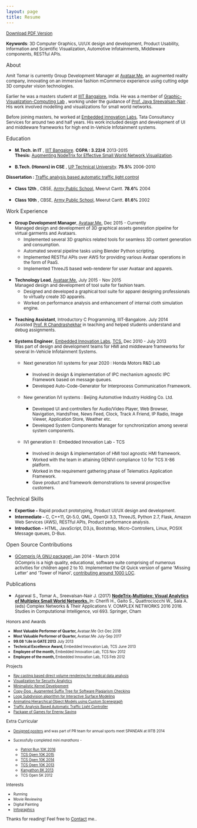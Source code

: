 ```yaml
---
layout: page
title: Resume
---
```


<small>[Download PDF Version](/assets/AmitTomar_Resume2019.pdf)</small>

<small> <strong>Keywords</strong>: 3D Computer Graphics, UI/UX design and development, Product Usability, Information and Scientific Visualization, Automotive Infotainments, Middleware components, RESTful APIs. </small> <br/>

<i class="fa fa-user fa-lg"></i> About

<small>
Amit Tomar is currently Group Development Manager at <a href="http://www.avataar.me/" target="_blank">Avataar.Me</a>, an augmented reality company, innovating on an immersive fashion mCommerce experience using cutting edge 3D computer vision technologies.
</small>

<small> Earlier he was a masters student at <a href="http://www.iiitb.ac.in/" target='_blank'>IIIT Bangalore</a>, India. He was a member of <a href="http://www.iiitb.ac.in/GVCL/index.html" target='_blank'>Graphic-Visualization-Computing Lab</a> , working under the guidance of <a href="https://www.iiitb.ac.in/faculty_page.php?name=jayasreevalsannair" target='_blank'>Prof. Jaya Sreevalsan-Nair</a> . His work involved modelling and visualizations for small world networks.  <br/> </small>

<small> Before joining masters, he worked at <a href="http://www.tata.in/innovation/articlesinside/TCS-innovation-labs" target='_blank'> Embedded Innovation Labs</a>, Tata Consultancy Services for around two and half years. His work included design and development of UI and middleware frameworks for high end In-Vehicle Infotainment systems.<br/> </small>

<i class="fa fa-university fa-lg"></i> Education

* <small><strong>M.Tech. in IT</strong> , <a href="http://www.iiitb.ac.in/" target='_blank'>IIIT Bangalore</a>. <strong>CGPA : 3.22/4</strong></small> <small class='date-duration'> 2013-2015 </small> <br/>
<small> <!-- 2013 - 2015 | --> <strong>Thesis:</strong> <a href="https://www.iiitb.ac.in/GVCL/pubs/2016_AgarwalTomarSreevalsanNair_preprint.pdf" target='_blank'>Augmenting NodeTrix for Effective Small World Network Visualization</a>. </small>

* <small><strong>B.Tech. (Honors) in CSE</strong> , <a href="https://aktu.ac.in/" target='_blank'>UP Technical University</a>. <strong>75.5%</strong> </small><small class='date-duration'> 2006-2010 </small> <br/>
<!-- <small> Computer Science and Engineering. </small> <br/>
 --><small><strong>Dissertation :</strong> <a href="https://sites.google.com/site/tabatlcs/home" target='_blank'> Traffic analysis based automatic traffic light control </a> </small><br/>

 * <small><strong>Class 12th</strong> , CBSE, <a href="http://apsmeerut.com/" target='_blank'>Army Public School</a>,  Meerut Cantt. <strong>78.6%</strong></small> <small class='date-duration'> 2004 </small>

 * <small><strong>Class 10th</strong> , CBSE, <a href="http://apsmeerut.com/" target='_blank'>Army Public School</a>,  Meerut Cantt. <strong>81.6%</strong> </small> <small class='date-duration'> 2002 </small>



<i class="fa fa-briefcase fa-lg"></i> Work Experience


* <small><strong>Group Development Manager</strong>, <a href="http://www.avataar.me/" target="_blank">Avataar.Me.</a></small> <small class='date-duration'> Dec 2015 - Currently</small> <br/>
<small> Managed design and development of 3D graphical assets generation pipeline for virtual garments and Avataars. </small>
	* <small> Implemented several 3D graphics related tools for seamless 3D content generation and consumption. </small>
	* <small> Automated several pipeline tasks using Blender Python scripting. </small>
	* <small> Implemented RESTful APIs over AWS for providing various Avataar operations in the form of PaaS. </small>
	* <small> Implemented ThreeJS based web-renderer for user Avataar and apparels. </small>
<p> </p>

* <small><strong>Technology Lead</strong>, <a href="http://www.avataar.me/" target="_blank">Avataar.Me.</a></small> <small class='date-duration'> July 2015 - Nov 2015</small> <br>
<small> Managed design and development of tool suite for fashion team. </small>
	* <small>Designed and developed a graphical tool suite for apparel designing professionals to virtually create 3D apparels.</small>
	* <small>Worked on performance analysis and enhancement of internal cloth simulation engine. </small>

<p> </p>

* <small><strong>Teaching Assistant</strong>, Introductory C Programming, IIIT-Bangalore.</small> <small class='date-duration'> July 2014</small> <br/>
<small> Assisted <a href="https://www.iiitb.ac.in/faculty_page.php?name=chandrashekarramanathan" target='_blank'> Prof. R Chandrashekhar</a> in teaching and helped students understand and debug assignments. </small>

* <small><strong>Systems Engineer</strong>, <a href="http://www.tata.in/innovation/articlesinside/TCS-innovation-labs" target='_blank'> Embedded Innovation Labs</a>, <a href="http://www.tcs.com" target='_blank'> TCS.</a> </small><small class='date-duration'> Dec 2010 - July 2013</small> <br/>
<small> Was part of design and development teams for HMI and middleware frameworks for several In-Vehicle Infotainment Systems. </small>

	* <small>Next generation IVI systems for year 2020 : Honda Motors R&D Lab</small>
		* <small>Involved in design & implementation of IPC mechanism agnostic IPC Framework based on message queues.</small>
		* <small>Developed Auto-Code-Generator for Interprocess Communication Framework.</small>

	* <small>New generation IVI systems : Beijing Automotive Industry Holding Co. Ltd.</small>
		* <small>Developed UI and controllers for Audio/Video Player, Web Browser, Navigation, HandsFree, News Feed, Clock, Track A Friend, IP Radio, Image Viewer, Application Store, Weather etc.</small>
		* <small>Developed System Components Manager for synchronization among several system components.</small>

	* <small>IVI generation II : Embedded Innovation Lab - TCS</small>
		* <small>Involved in design & implementation of HMI tool agnostic HMI framework.</small>
		* <small>Worked with the team in attaining GENIVI compliance 1.0 for TCS X-86 platform.</small>
		* <small>Worked in the requirement gathering phase of Telematics Application Framework.</small>
		* <small>Gave product and framework demonstrations to several prospective customers.</small>

<i class="fa fa-code fa-lg"></i> Technical Skills

* <strong><small>Expertise -</small> </strong> <small> Rapid product prototyping, Product UI/UX design and development. </small> <br/>
* <strong><small>Intermediate -</small> </strong> <small> C, C++11, Qt-5.0, QML, OpenGl 3.3, ThreeJS, Python 2.7, Flask, Amazon Web Services (AWS),  RESTful APIs, Product performance analysis. </small> <br/>
* <strong><small>Introduction -</small> </strong> <small> HTML, JavaScript, D3.js, Bootstrap, Micro-Controllers, Linux, POSIX Message queues, D-Bus. </small> <br/>

<i class="fa fa-code-fork fa-lg"></i> Open Source Contributions

* <small> <a href="http://gcompris.net/index-en.html" target='_blank'> GCompris (A GNU package) </a>  </small>  <small class='date-duration'> Jan 2014 - March 2014 </small> <br/>
<small>GCompris is a high quality, educational, software suite comprising of numerous activities for children aged 2 to 10. Implemented the Qt Quick version of game 'Missing Letter' and 'Tower of Hanoi', <a href='https://github.com/bdoin/GCompris-qt/graphs/contributors' target='_blank'>contributing around 1000 LOC</a>.</small>

<i class="fa fa-book fa-lg"></i> Publications

* <small>Agarwal S., Tomar A., Sreevalsan-Nair J. (2017) <strong> <a href="https://link.springer.com/chapter/10.1007/978-3-319-50901-3_46" target='_blank'> NodeTrix-Multiplex: Visual Analytics of Multiplex Small World Networks. </a></strong> In: Cherifi H., Gaito S., Quattrociocchi W., Sala A. (eds) Complex Networks & Their Applications V. COMPLEX NETWORKS 2016 2016. Studies in Computational Intelligence, vol 693. Springer, Cham <br/>

<i class="fa fa-trophy fa-lg"></i> Honors and Awards

* <small><strong>Most Valuable Performer of Quarter, </strong>Avataar.Me</small>  <small class='date-duration'> Oct-Dec 2018 </small>
* <small><strong>Most Valuable Performer of Quarter, </strong>Avataar.Me</small>  <small class='date-duration'> July-Sep 2017 </small>
* <small><strong>99.08 %ile in GATE 2013</strong></small> <small class='date-duration'> July 2013 </small>
* <small><strong>Technical Excellence Award, </strong>Embedded Innovation Lab, TCS</small>  <small class='date-duration'> June 2013 </small>
* <small><strong>Employee of the month, </strong> Embedded Innovation Lab, TCS </small><small class='date-duration'> Nov 2012 </small>
* <small><strong>Employee of the month, </strong> Embedded Innovation Lab, TCS </small><small class='date-duration'> Feb 2012 </small>

<i class="fa fa-users fa-lg"></i> Projects

* <small>[Ray casting based direct volume rendering for medical data analysis](/projects/#volRendering)</small>
* <small>[Visualization for Security Analytics](/projects/#emc)</small>
* <small>[Minimalistic Kernel Development](/projects/#kernel)</small>
* <small>[Copy-Dog : Augmented Suffix Tree for Software Plagiarism Checking](/projects/#copyDog)</small>
* <small>[Loop Subdivision algorithm for Interactive Surface Modeling](/projects/#loop)</small>
* <small>[Animating Hierarchical Object Models using Custom Scenegraph](/projects/#sceneGraph)</small>
* <small>[Traffic Analysis Based Automatic Traffic Light Controller ](/projects/#tabatlc)</small>
* <small>[Package of Games for Energy Saving](/projects/#hobby)</small>

<i id='extraCurricular' class="fa fa-futbol-o fa-lg"></i> Extra Curricular

* <small><a href='https://www.behance.net/gallery/14363073/IIITB-Spandan-2014' target='_blank'>Designed posters</a> and was part of PR team for annual sports meet SPANDAN at IIITB</small> <small class='date-duration'> 2014 </small>
* <small>Sucessfully completed <em>mini marathons</em> - </small>


	* <a href='https://www.sportzify.com/city/Bengaluru/2FF574FTXh' target='_blank'><small>Patriot Run 10K 2016</small></a>
    * <a href='http://www.timingindia.com/beta/my-result-details/MTYxODM6dGltaW5nX3IxNTA1X2JlbncxMGtfb3Blbl8xMGs=#head' target='_blank'><small>TCS Open 10K 2015</small></a>
	* <a href='http://www.timingindia.com/beta/my-result-details/MTU0MTQ6dGltaW5nX3IxNDA1X2JlbncxMGtfZWxpdGU=#head' target='_blank'><small>TCS Open 10K 2014</small></a>
	* <a href='http://www.timingindia.com/beta/my-result-details/MTIwNDE6dGltaW5nX3IxMzA1X2JlbncxMGtfbmlrZV9mYWNlX29mZl9fbWVu#head' target='_blank'><small>TCS Open 10K 2013</small></a>
	* <a href='http://ifim.edu.in/kanyathon/' target='_blank'><small>Kanyathon 8K 2013</small></a>
	* <small>TCS Open 5K 2012</small>

<i class="fa fa-thumbs-up fa-lg"></i> Interests

* <small> Running </small>
* <small> Movie Reviewing </small>
* <small> Digital Painting </small>
* <small> <a href='http://www.behance.net/amitTomar' target='_blank'>Infographics</a></small>

Thanks for reading! Feel free to [Contact](/contact) me..
